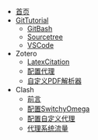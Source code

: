 <!-- docs/_sidebar.md -->

* [首页](/)
* [GitTutorial](/01_GitTutorial/01_GitTutorial.md)
  * [GitBash](/01_GitTutorial/02_GitBash.md)
  * [Sourcetree](/01_GitTutorial/03_Sourcetree.md)
  * [VSCode](/01_GitTutorial/04_VSCode.md)
* Zotero
  * [LatexCitation](/02_Zotero/01_LatexCitation.md)
  * [配置代理](/02_Zotero/02_配置代理.md)
  * [自定义PDF解析器](/02_Zotero/03_自定义PDF解析器.md)
* Clash
  * [前言](/03_Clash/01_前言.md)
  * [配置SwitchyOmega](/03_Clash/02_配置SwitchyOmega.md)
  * [配置自定义代理](/03_Clash/03_配置自定义代理.md)
  * [代理系统流量](/03_Clash/04_代理系统流量.md)
